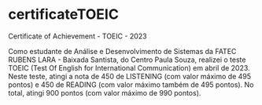 # certificateTOEIC
Certificate of Achievement - TOEIC - 2023

Como estudante de Análise e Desenvolvimento de Sistemas da FATEC RUBENS LARA - Baixada Santista, do Centro Paula Souza, realizei o teste TOEIC (Test Of English for International Communication) em abril de 2023.
Neste teste, atingi a nota de 450 de LISTENING (com valor máximo de 495 pontos) e 450 de READING (com valor máximo também de 495 pontos).
No total, atingi 900 pontos (com valor máximo de 990 pontos).
